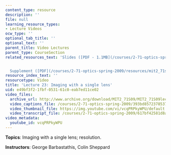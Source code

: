 ```yaml
---
content_type: resource
description: ''
file: null
learning_resource_types:
- Lecture Videos
ocw_type: ''
optional_tab_title: ''
optional_text: ''
parent_title: Video Lectures
parent_type: CourseSection
related_resources_text: 'Slides ([PDF - 1.1MB](/courses/2-71-optics-spring-2009/resources/mit2_71s09_lec23))


  Supplement ([PDF](/courses/2-71-optics-spring-2009/resources/mit2_71s09_supp23))'
resource_index_text: ''
resourcetype: Video
title: 'Lecture 23: Imaging with a single lens'
uid: e49bf3f2-1fbf-0531-61c0-eab7ed11ce02
video_files:
  archive_url: http://www.archive.org/download/MIT2_71S09/MIT2_71S09lec23_300k.mp4
  video_captions_file: /courses/2-71-optics-spring-2009/393bd8572378537ea29fcf07da3f0854_vcqPRPkyWPU.vtt
  video_thumbnail_file: https://img.youtube.com/vi/vcqPRPkyWPU/default.jpg
  video_transcript_file: /courses/2-71-optics-spring-2009/617bf42581d8ab552f32fc53adbfd7e7_vcqPRPkyWPU.pdf
video_metadata:
  youtube_id: vcqPRPkyWPU
---
```


**Topics**: Imaging with a single lens; resolution.

**Instructors**: George Barbastathis, Colin Sheppard